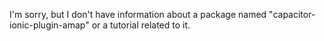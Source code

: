 I'm sorry, but I don't have information about a package named "capacitor-ionic-plugin-amap" or a tutorial related to it.